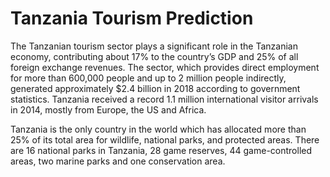 # Tanzania Tourism Prediction

The Tanzanian tourism sector plays a significant role in the Tanzanian economy, contributing about 17% to the country’s GDP and 25% of all foreign exchange revenues. 
The sector, which provides direct employment for more than 600,000 people and up to 2 million people indirectly, generated approximately $2.4 billion in 2018 according to government statistics.
Tanzania received a record 1.1 million international visitor arrivals in 2014, mostly from Europe, the US and Africa.

Tanzania is the only country in the world which has allocated more than 25% of its total area for wildlife, national parks, and protected areas.
There are 16 national parks in Tanzania, 28 game reserves, 44 game-controlled areas, two marine parks and one conservation area.
